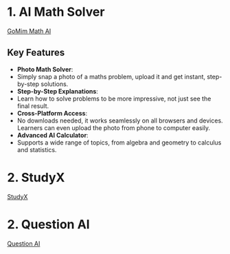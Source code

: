 # 1. AI Math Solver
[GoMim Math AI](https://gomim.com/)

## Key Features

- **Photo Math Solver**:
- Simply snap a photo of a maths problem, upload it and get instant, step-by-step solutions.
- **Step-by-Step Explanations**:
- Learn how to solve problems to be more impressive, not just see the final result.
- **Cross-Platform Access**:
- No downloads needed, it works seamlessly on all browsers and devices. Learners can even upload the photo from phone to computer easily.
- **Advanced AI Calculator**:
- Supports a wide range of topics, from algebra and geometry to calculus and statistics.


# 2. StudyX
[StudyX](https://studyx.ai/)


# 2. Question AI
[Question AI](https://questionai.info/)
